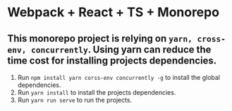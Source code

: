 # Webpack + React + TS + Monorepo
## This monorepo project is relying on `yarn, cross-env, concurrently`. Using yarn can reduce the time cost for installing projects dependencies. 
1. Run `npm install yarn corss-env concurrently -g` to install the global dependencies.
2. Run `yarn install` to install the projects dependencies.
3. Run `yarn run serve` to run the projects.